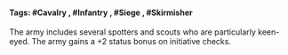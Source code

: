 #### Tags: #Cavalry , #Infantry , #Siege , #Skirmisher

The army includes several spotters and scouts who are particularly keen-eyed. The army gains a +2 status bonus on initiative checks.